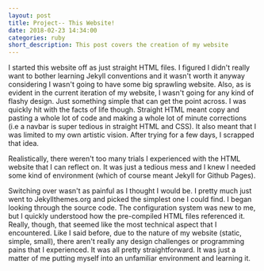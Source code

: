 ```yaml
---
layout: post
title: Project-- This Website!
date: 2018-02-23 14:34:00
categories: ruby
short_description: This post covers the creation of my website
---
```

I started this website off as just straight HTML files.  I figured I didn't really want to bother learning Jekyll conventions and it wasn't worth it anyway considering I wasn't going to have some big sprawling website.  Also, as is evident in the current iteration of my website, I wasn't going for any kind of flashy design.  Just something simple that can get the point across.  I was quickly hit with the facts of life though.  Straight HTML meant copy and pasting a whole lot of code and making a whole lot of minute corrections (i.e a navbar is super tedious in straight HTML and CSS).  It also meant that I was limited to my own artistic vision.  After trying for a few days, I scrapped that idea.

Realistically, there weren't too many trials I experienced with the HTML website that I can reflect on.  It was just a tedious mess and I knew I needed some kind of environment (which of course meant Jekyll for Github Pages).

Switching over wasn't as painful as I thought I would be.  I pretty much just went to Jekyllthemes.org and picked the simplest one I could find.  I began looking through the source code. The configuration system was new to me, but I quickly understood how the pre-compiled HTML files referenced it.  Really, though, that seemed like the most technical aspect that I encountered.  Like I said before, due to the nature of my website (static, simple, small), there aren't really any design challenges or programming pains that I experienced.  It was all pretty straightforward.  It was just a matter of me putting myself into an unfamiliar environment and learning it.